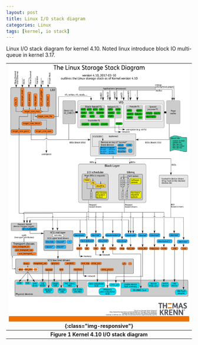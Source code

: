 ```yaml
---
layout: post
title: Linux I/O stack diagram
categories: Linux
tags: [kernel, io stack]
---
```


Linux I/O stack diagram for kernel 4.10.  Noted linux introduce block IO multi-queue in kernel 3.17.

|![Linux I/O stack diagram](/post_imgs/Linux-storage-stack-diagram_v4.10.png){:class="img-responsive"}|
|:--:|
| **Figure 1 Kernel 4.10 I/O stack diagram** |